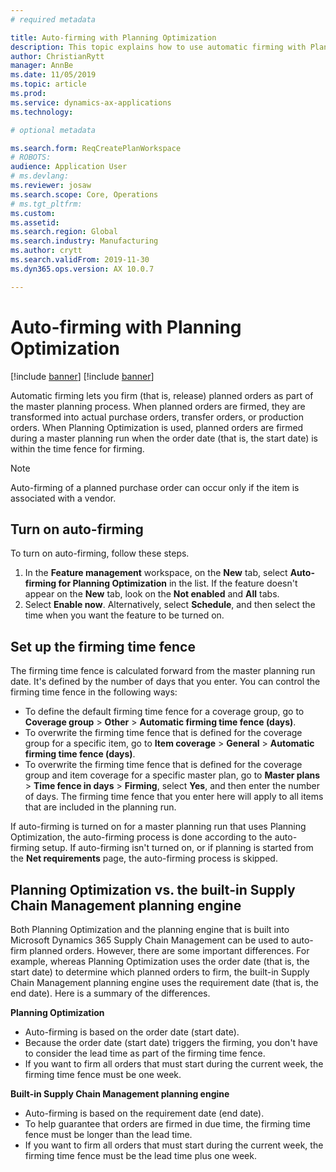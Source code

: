 ```yaml
---
# required metadata

title: Auto-firming with Planning Optimization
description: This topic explains how to use automatic firming with Planning Optimization.
author: ChristianRytt
manager: AnnBe
ms.date: 11/05/2019
ms.topic: article
ms.prod: 
ms.service: dynamics-ax-applications
ms.technology: 

# optional metadata

ms.search.form: ReqCreatePlanWorkspace
# ROBOTS: 
audience: Application User
# ms.devlang: 
ms.reviewer: josaw
ms.search.scope: Core, Operations
# ms.tgt_pltfrm: 
ms.custom: 
ms.assetid: 
ms.search.region: Global
ms.search.industry: Manufacturing
ms.author: crytt
ms.search.validFrom: 2019-11-30
ms.dyn365.ops.version: AX 10.0.7

---
```


# Auto-firming with Planning Optimization

[!include [banner](../../includes/preview-banner.md)]
[!include [banner](../../includes/banner.md)]

Automatic firming lets you firm (that is, release) planned orders as part of the master planning process. When planned orders are firmed, they are transformed into actual purchase orders, transfer orders, or production orders. When Planning Optimization is used, planned orders are firmed during a master planning run when the order date (that is, the start date) is within the time fence for firming.

> [!NOTE]
> Auto-firming of a planned purchase order can occur only if the item is associated with a vendor.

## Turn on auto-firming

To turn on auto-firming, follow these steps.

1. In the **Feature management** workspace, on the **New** tab, select **Auto-firming for Planning Optimization** in the list. If the feature doesn't appear on the **New** tab, look on the **Not enabled** and **All** tabs.
1. Select **Enable now**. Alternatively, select **Schedule**, and then select the time when you want the feature to be turned on.

## Set up the firming time fence

The firming time fence is calculated forward from the master planning run date. It's defined by the number of days that you enter. You can control the firming time fence in the following ways:

- To define the default firming time fence for a coverage group, go to **Coverage group** \> **Other** \> **Automatic firming time fence (days)**.
- To overwrite the firming time fence that is defined for the coverage group for a specific item, go to **Item coverage** \> **General** \> **Automatic firming time fence (days)**.
- To overwrite the firming time fence that is defined for the coverage group and item coverage for a specific master plan, go to **Master plans** \> **Time fence in days** \> **Firming**, select **Yes**, and then enter the number of days. The firming time fence that you enter here will apply to all items that are included in the planning run.

If auto-firming is turned on for a master planning run that uses Planning Optimization, the auto-firming process is done according to the auto-firming setup. If auto-firming isn't turned on, or if planning is started from the **Net requirements** page, the auto-firming process is skipped.

## Planning Optimization vs. the built-in Supply Chain Management planning engine

Both Planning Optimization and the planning engine that is built into Microsoft Dynamics 365 Supply Chain Management can be used to auto-firm planned orders. However, there are some important differences. For example, whereas Planning Optimization uses the order date (that is, the start date) to determine which planned orders to firm, the built-in Supply Chain Management planning engine uses the requirement date (that is, the end date). Here is a summary of the differences.

**Planning Optimization**

- Auto-firming is based on the order date (start date).
- Because the order date (start date) triggers the firming, you don't have to consider the lead time as part of the firming time fence.
- If you want to firm all orders that must start during the current week, the firming time fence must be one week.

**Built-in Supply Chain Management planning engine**

- Auto-firming is based on the requirement date (end date).
- To help guarantee that orders are firmed in due time, the firming time fence must be longer than the lead time.
- If you want to firm all orders that must start during the current week, the firming time fence must be the lead time plus one week.

